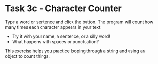 # Task 3c - Character Counter

Type a word or sentence and click the button. The program will count how many times each character appears in your text.

- Try it with your name, a sentence, or a silly word!
- What happens with spaces or punctuation?

This exercise helps you practice looping through a string and using an object to count things.
